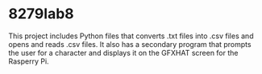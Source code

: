 # 8279lab8

This project includes Python files that converts .txt files into .csv files and opens and reads .csv files. It also has a secondary program that prompts the user for a character and displays it on the GFXHAT screen for the Rasperry Pi.
